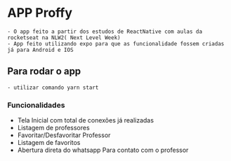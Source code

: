 # APP Proffy
    - O app feito a partir dos estudos de ReactNative com aulas da rocketseat na NLW2( Next Level Week)
    - App feito utilizando expo para que as funcionalidade fossem criadas já para Android e IOS

## Para rodar o app 
    - utilizar comando yarn start



### Funcionalidades

- Tela Inicial com total de conexões já realizadas
- Listagem de professores 
- Favoritar/Desfavoritar Professor
- Listagem de favoritos
- Abertura direta do whatsapp Para contato com o professor
